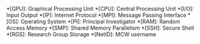*[GPU]: Graphical Processing Unit
*[CPU]: Central Processing Unit
*[I/O]: Input Output
*[IP]: Internet Protocol
*[MPI]: Message Passing Interface
*[OS]: Operating System
*[PI]: Principal Investigator
*[RAM]: Random Access Memory
*[SMP]: Shared Memory Parallelism
*[SSH]: Secure Shell
*[RGS]: Research Group Storage
*[NetID]: MCW username